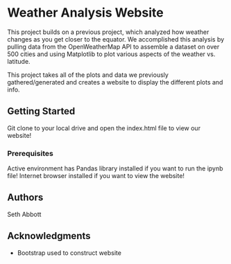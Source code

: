# Weather Analysis Website

This project builds on a previous project, which analyzed how weather changes as you get closer to the equator. We accomplished this analysis by pulling data from the OpenWeatherMap API to assemble a dataset on over 500 cities and using Matplotlib to plot various aspects of the weather vs. latitude.

This project takes all of the plots and data we previously gathered/generated and creates a website to display the different plots and info. 

## Getting Started

Git clone to your local drive and open the index.html file to view our website!

### Prerequisites

Active environment has Pandas library installed if you want to run the ipynb file!
Internet browser installed if you want to view the website!

## Authors

Seth Abbott

## Acknowledgments

* Bootstrap used to construct website
